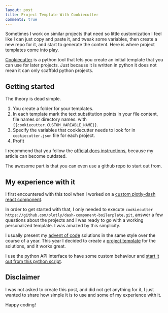 ```yaml
---
layout: post
title: Project Template With Cookiecutter
comments: true
---
```


Sometimes I work on similar projects that need so little customization
I feel like I can just copy and paste it, and tweak some variables,
then create a new repo for it, and start to generate the content.
Here is where project templates come into play.

[Cookiecutter](https://github.com/cookiecutter/cookiecutter) is a python tool
that lets you create an initial template that you can use for later projects.
Just because it is written in python it does not mean it can only scaffold python projects.

## Getting started

The theory is dead simple.

1. You create a folder for your templates.
1. In each template mark the text substitution points in your file content,
   file names or directory names. with `{{cookiecutter.CUSTOM_VARIABLE_NAME}}`.
1. Specify the variables that cookiecutter needs to look for in `cookiecutter.json` file for each project.
1. Profit

I recommend that you follow the
[official docs instructions](https://cookiecutter.readthedocs.io/en/1.7.2/first_steps.html),
because my article can become outdated.

The awesome part is that you can even use a github repo to start out from.

## My experience with it

I first encountered with this tool when I worked on a [custom plotly-dash react component](https://dash.plotly.com/plugins).

In order to get started with that, I only needed to execute
`cookiecutter https://github.com/plotly/dash-component-boilerplate.git`, answer a few questions about the projects and
I was ready to go with a working personalized template.
I was amazed by this simplicity.

I usually present my [advent of code](/posts/2020/12/01/advent-of-code/) solutions in the same style over the course of a year.
This year I decided to create a [project template](https://github.com/budavariam/advent_of_code/tree/master/2020/template)
for the solutions, and it works great.

I use the python API interface to have some custom behaviour and
[start it out from this python script](https://github.com/budavariam/advent_of_code/blob/master/2020/init.py).

## Disclaimer

I was not asked to create this post, and did not get anything for it,
I just wanted to share how simple it is to use and some of my experience with it.

Happy coding!
